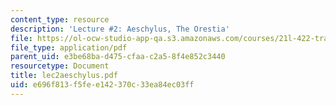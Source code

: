 ```yaml
---
content_type: resource
description: 'Lecture #2: Aeschylus, The Orestia'
file: https://ol-ocw-studio-app-qa.s3.amazonaws.com/courses/21l-422-tragedy-fall-2002/e696f813f5fee142370c33ea84ec03ff_lec2aeschylus.pdf
file_type: application/pdf
parent_uid: e3be68ba-d475-cfaa-c2a5-8f4e852c3440
resourcetype: Document
title: lec2aeschylus.pdf
uid: e696f813-f5fe-e142-370c-33ea84ec03ff
---
```

